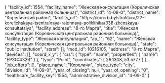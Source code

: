 {
    "facility_id": 1554,
    "facility_name": "Женская консультация (Кореличская центральная районная больница)",
    "district_id": "4-09-0",
    "district_name": "Кореличский район",
    "facility_url": "https:\/\/korcrb.by\/struktura\/22-korelichskaya-tsentralnaya-rajonnaya-poliklinika\/338-zhenskaya-konsultatsiya",
    "facility_address": "8-го Марта",
    "title": "Женская консультация (Кореличская центральная районная больница)",
    "facility_type": "Женская консультация",
    "ap_1": "62",
    "name": "Женская консультация (Кореличская центральная районная больница)",
    "state": "public institution",
    "stats": [],
    "med_id": 10216105,
    "address": "8-го Марта",
    "devices": [],
    "coord_x_y": {
        "crs": {
            "type": "name",
            "properties": {
                "name": "EPSG:4326"
            }
        },
        "type": "Point",
        "coordinates": [
            26.1308,
            53.5777
        ]
    },
    "job_offers": [],
    "place_name": "Кореличи",
    "place_type": "city",
    "division_id": "4-09-0",
    "year_of_closing": null,
    "year_of_opening": "0",
    "healthcare_facility_key": 1554,
    "administrative_division_id": "4-09-0"
}